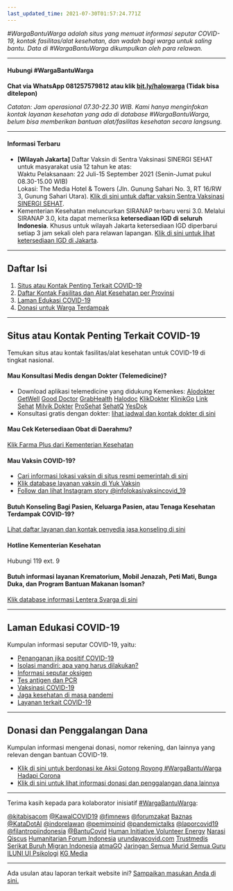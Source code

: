 ```yaml
---
last_updated_time: 2021-07-30T01:57:24.771Z
---
```

*\#WargaBantuWarga adalah situs yang memuat informasi seputar COVID-19, kontak fasilitas/alat kesehatan, dan wadah bagi warga untuk saling bantu. Data di #WargaBantuWarga dikumpulkan oleh para relawan.* 

- - -

#### Hubungi #WargaBantuWarga

**Chat via WhatsApp 081257579812 atau klik [bit.ly/halowarga](https://bit.ly/halowarga) (Tidak bisa ditelepon)**

*Catatan: Jam operasional 07.30-22.30 WIB. Kami hanya menginfokan kontak layanan kesehatan yang ada di database #WargaBantuWarga, belum bisa memberikan bantuan alat/fasilitas kesehatan secara langsung.* 

- - -

#### Informasi Terbaru

* **\[Wilayah Jakarta]** Daftar Vaksin di Sentra Vaksinasi SINERGI SEHAT untuk masyarakat usia 12 tahun ke atas:\
  Waktu Pelaksanaan: 22 Juli-15 September 2021 (Senin-Jumat pukul 08.30-15.00 WIB)\
  Lokasi: The Media Hotel & Towers (Jln. Gunung Sahari No. 3, RT 16/RW 3, Gunung Sahari Utara). [Klik di sini untuk daftar vaksin Sentra Vaksinasi SINERGI SEHAT](https://sinergisehat.vaksin.siapdok.id/#/). 
* Kementerian Kesehatan meluncurkan SIRANAP terbaru versi 3.0. Melalui SIRANAP 3.0, kita dapat memeriksa **ketersediaan IGD di seluruh Indonesia**. Khusus untuk wilayah Jakarta ketersediaan IGD diperbarui setiap 3 jam sekali oleh para relawan lapangan. [Klik di sini untuk lihat ketersediaan IGD di Jakarta](https://yankes.kemkes.go.id/app/siranap/rumah_sakit?jenis=1&propinsi=31prop&kabkota=).

- - -

## Daftar Isi

1. [Situs atau Kontak Penting Terkait COVID-19](#situsatau-kontak-penting-terkait-covid19)
2. [Daftar Kontak Fasilitas dan Alat Kesehatan per Provinsi](#daftar-kontak-fasilitas-alat-kesehatanper-provinsi)
3. [Laman Edukasi COVID-19](#laman-edukasi-covid19)
4. [Donasi untuk Warga Terdampak](#donasidan-penggalangan-dana)

- - -

## Situs atau Kontak Penting Terkait COVID-19

Temukan situs atau kontak fasilitas/alat kesehatan untuk COVID-19 di tingkat nasional.

#### Mau Konsultasi Medis dengan Dokter (Telemedicine)?

* Download aplikasi telemedicine yang didukung Kemenkes: [Alodokter](https://bit.ly/alodokter-isoman) [GetWell](https://play.google.com/store/apps/details?id=id.paquesid.getwell) [Good Doctor](https://gooddoctor.onelink.me/Cmiw/efeba7ae) [GrabHealth](https://grab.onelink.me/2695613898/fe73b8c5) [Halodoc](https://bit.ly/isoman_halodoc) [KlikDokter](https://bit.ly/kd-kemenkes-isoman) [KlinikGo](https://klinikgo.com/isoman) [Link Sehat](https://link.linksehat.com/mRMf) [Milvik Dokter](https://milvik.id/about-us/) [ProSehat](https://prosehat.com/wa) [SehatQ](https://sehatqapp.onelink.me/bgzy?pid=kemenkes&c=sqkemenkes&deep_link_value=https%3A%2F%2Fwww.sehatq.com%2Ftelemed&af_web_dp=https%3A%2F%2Fwww.sehatq.com%2Ftelemed&af_dp=https%3A%2F%2Fwww.sehatq.com%2Ftelemed) [YesDok](https://bit.ly/ISOMAN-YesDok)
* Konsultasi gratis dengan dokter: [lihat jadwal dan kontak dokter di sini](https://docs.google.com/spreadsheets/d/1gGnIiXmCcGpMkB_h98FiHW99uVdwcdTBq_GhIEl_4eM/edit?usp=sharing)

#### Mau Cek Ketersediaan Obat di Daerahmu?

[Klik Farma Plus dari Kementerian Kesehatan](https://farmaplus.kemkes.go.id)

#### Mau Vaksin COVID-19?

* [Cari informasi lokasi vaksin di situs resmi pemerintah di sini](https://covid19.go.id/faskesvaksin)
* [Klik database layanan vaksin di Yuk Vaksin](https://vaksincovid.carrd.co)
* [Follow dan lihat Instagram story @infolokasivaksincovid_19](https://www.instagram.com/infovaksincovid_19/)

#### Butuh Konseling Bagi Pasien, Keluarga Pasien, atau Tenaga Kesehatan Terdampak COVID-19?

[Lihat daftar layanan dan kontak penyedia jasa konseling di sini](https://docs.google.com/spreadsheets/d/1JRlBNwmqoVimwR70dwIVJ1QAnBbC0Mqp0DmomeO0cWU/edit?usp=sharing)

#### Hotline Kementerian Kesehatan

Hubungi 119 ext. 9

#### Butuh informasi layanan Krematorium, Mobil Jenazah, Peti Mati, Bunga Duka, dan Program Bantuan Makanan Isoman?

[Klik database informasi Lentera Svarga di sini](https://lenterasvarga.carrd.co)

- - -

## Laman Edukasi COVID-19

Kumpulan informasi seputar COVID-19, yaitu:

* [Penanganan jika positif COVID-19](https://docs.google.com/spreadsheets/d/e/2PACX-1vSBCnCsD6yaTN45t7iu--2MB2jqu9l-Ux5yrB9qUBF556mBmGScpBtHxSC_ZFT6tp2MCTtHC7tVhyuE/pubhtml?gid=1244922827&single=true)
* [Isolasi mandiri: apa yang harus dilakukan?](https://docs.google.com/spreadsheets/d/e/2PACX-1vSBCnCsD6yaTN45t7iu--2MB2jqu9l-Ux5yrB9qUBF556mBmGScpBtHxSC_ZFT6tp2MCTtHC7tVhyuE/pubhtml?gid=236754766&single=true)
* [Informasi seputar oksigen](https://docs.google.com/spreadsheets/d/e/2PACX-1vSBCnCsD6yaTN45t7iu--2MB2jqu9l-Ux5yrB9qUBF556mBmGScpBtHxSC_ZFT6tp2MCTtHC7tVhyuE/pubhtml?gid=2032388593&single=true)
* [Tes antigen dan PCR](https://docs.google.com/spreadsheets/d/e/2PACX-1vSBCnCsD6yaTN45t7iu--2MB2jqu9l-Ux5yrB9qUBF556mBmGScpBtHxSC_ZFT6tp2MCTtHC7tVhyuE/pubhtml?gid=598872232&single=true)
* [Vaksinasi COVID-19](https://docs.google.com/spreadsheets/d/e/2PACX-1vSBCnCsD6yaTN45t7iu--2MB2jqu9l-Ux5yrB9qUBF556mBmGScpBtHxSC_ZFT6tp2MCTtHC7tVhyuE/pubhtml?gid=1584366622&single=true)
* [Jaga kesehatan di masa pandemi](https://docs.google.com/spreadsheets/d/e/2PACX-1vSBCnCsD6yaTN45t7iu--2MB2jqu9l-Ux5yrB9qUBF556mBmGScpBtHxSC_ZFT6tp2MCTtHC7tVhyuE/pubhtml?gid=1917836112&single=true)
* [Layanan terkait COVID-19](https://docs.google.com/spreadsheets/d/e/2PACX-1vSBCnCsD6yaTN45t7iu--2MB2jqu9l-Ux5yrB9qUBF556mBmGScpBtHxSC_ZFT6tp2MCTtHC7tVhyuE/pubhtml?gid=372824836&single=true)

- - -

## Donasi dan Penggalangan Dana

Kumpulan informasi mengenai donasi, nomor rekening, dan lainnya yang relevan dengan bantuan COVID-19.[](https://kitabisa.com/campaign/wargabantuwarga)

* [Klik di sini untuk berdonasi ke Aksi Gotong Royong #WargaBantuWarga Hadapi Corona](https://kitabisa.com/campaign/wargabantuwarga)
* [Klik di sini untuk lihat informasi donasi dan penggalangan dana lainnya](https://docs.google.com/spreadsheets/d/1u7N4rdfJ20yg7lrL7h0KnwbtZSjFXxkZqDZkcdib9fs/edit?usp=sharing)

- - -

Terima kasih kepada para kolaborator inisiatif [\#WargaBantuWarga](https://twitter.com/hashtag/WargaBantuWarga):

[@kitabisacom](https://twitter.com/kitabisacom) [@KawalCOVID19](https://twitter.com/KawalCOVID19) [@fimnews](https://www.instagram.com/fimnews/) [@forumzakat](https://twitter.com/forumzakat) [Baznas](https://baznas.go.id/) [@KataDotAI](https://twitter.com/KataDotAI) [@indorelawan](https://twitter.com/indorelawan) [@pemimpinid](https://twitter.com/pemimpinid_) [@pandemictalks](https://www.instagram.com/pandemictalks/) [@laporcovid19](https://www.instagram.com/laporcovid19/) [@filantropiindonesia](https://www.instagram.com/filantropiindonesia/) [@BantuCovid](https://twitter.com/BantuCovid) [Human Initiative Volunteer Energy](https://hive.human-initiative.org/) [Narasi](https://www.instagram.com/narasi.tv/) [Qiscus](https://qiscus.io/) [Humanitarian Forum Indonesia](https://www.instagram.com/humanitarianforumindonesia/?hl=en) [urundayacovid.com](https://urundayacovid.com/) [Trustmedis](https://trustmedis.com/) [Serikat Buruh Migran Indonesia](https://sbmi.or.id/) [atmaGO](https://covid19.atmago.com/id) [Jaringan Semua Murid Semua Guru](https://semuamuridsemuaguru.id/) [ILUNI UI Psikologi](https://instagram.com/iluniuipsi?utm_medium=copy_link) [KG Media](https://www.kgmedia.id/)

- - -

Ada usulan atau laporan terkait website ini? [Sampaikan masukan Anda di sini.](https://kcov.id/wbw-discuss)